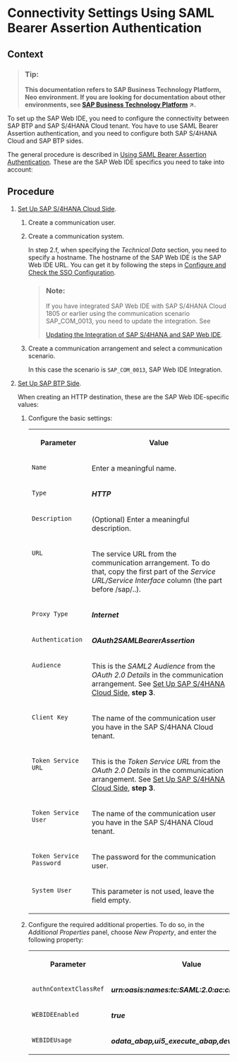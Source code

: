 <!-- loio1598e9d80ec241a282e4b02e1ff625c7 -->

# Connectivity Settings Using SAML Bearer Assertion Authentication



## Context

> ### Tip:  
> **This documentation refers to SAP Business Technology Platform, Neo environment. If you are looking for documentation about other environments, see [SAP Business Technology Platform](https://help.sap.com/viewer/65de2977205c403bbc107264b8eccf4b/Cloud/en-US/6a2c1ab5a31b4ed9a2ce17a5329e1dd8.html "SAP Business Technology Platform (SAP BTP) is an integrated offering comprised of four technology portfolios: database and data management, application development and integration, analytics, and intelligent technologies. The platform offers users the ability to turn data into business value, compose end-to-end business processes, and build and extend SAP applications quickly.") :arrow_upper_right:.**

To set up the SAP Web IDE, you need to configure the connectivity between SAP BTP and SAP S/4HANA Cloud tenant. You have to use SAML Bearer Assertion authentication, and you need to configure both SAP S/4HANA Cloud and SAP BTP sides.

The general procedure is described in [Using SAML Bearer Assertion Authentication](using-saml-bearer-assertion-authentication-a4f1d55.md#loioa4f1d55c57b446fc8d66a9f59009225f). These are the SAP Web IDE specifics you need to take into account:



## Procedure

1.  [Set Up SAP S/4HANA Cloud Side](using-saml-bearer-assertion-authentication-a4f1d55.md#loio3b5d869c98044f039b6d400def2c0f0d).

    1.  Create a communication user.

    2.  Create a communication system.

        In step 2.f, when specifying the *Technical Data* section, you need to specify a hostname. The hostname of the SAP Web IDE is the SAP Web IDE URL. You can get it by following the steps in [Configure and Check the SSO Configuration](configure-and-check-the-sso-configuration-f907bd4.md).

        > ### Note:  
        > If you have integrated SAP Web IDE with SAP S/4HANA Cloud 1805 or earlier using the communication scenario SAP\_COM\_0013, you need to update the integration. See
        > 
        > [Updating the Integration of SAP S/4HANA and SAP Web IDE](https://help.sap.com/viewer/825270ffffe74d9f988a0f0066ad59f0/CF/en-US/8e9f4cd296df4dfd88230081bebe12c5.html).

    3.  Create a communication arrangement and select a communication scenario.

        In this case the scenario is `SAP_COM_0013`, SAP Web IDE Integration.


2.  [Set Up SAP BTP Side](using-saml-bearer-assertion-authentication-a4f1d55.md#loio4da2a4450422409a9b4b237a9858d3ea).

    When creating an HTTP destination, these are the SAP Web IDE-specific values:

    1.  Configure the basic settings:


        <table>
        <tr>
        <th valign="top">

        Parameter


        
        </th>
        <th valign="top">

        Value


        
        </th>
        </tr>
        <tr>
        <td valign="top">

        `Name`


        
        </td>
        <td valign="top">

        Enter a meaningful name.


        
        </td>
        </tr>
        <tr>
        <td valign="top">

        `Type`


        
        </td>
        <td valign="top">

        ***HTTP***


        
        </td>
        </tr>
        <tr>
        <td valign="top">

        `Description`


        
        </td>
        <td valign="top">

        \(Optional\) Enter a meaningful description.


        
        </td>
        </tr>
        <tr>
        <td valign="top">

        `URL`


        
        </td>
        <td valign="top">

        The service URL from the communication arrangement. To do that, copy the first part of the *Service URL/Service Interface* column \(the part before /sap/..\).


        
        </td>
        </tr>
        <tr>
        <td valign="top">

        `Proxy Type`


        
        </td>
        <td valign="top">

        ***Internet***


        
        </td>
        </tr>
        <tr>
        <td valign="top">

        `Authentication`


        
        </td>
        <td valign="top">

        ***OAuth2SAMLBearerAssertion***


        
        </td>
        </tr>
        <tr>
        <td valign="top">

        `Audience`


        
        </td>
        <td valign="top">

        This is the *SAML2 Audience* from the *OAuth 2.0 Details* in the communication arrangement. See [Set Up SAP S/4HANA Cloud Side](using-saml-bearer-assertion-authentication-a4f1d55.md#loio3b5d869c98044f039b6d400def2c0f0d), **step 3**.


        
        </td>
        </tr>
        <tr>
        <td valign="top">

        `Client Key`


        
        </td>
        <td valign="top">

        The name of the communication user you have in the SAP S/4HANA Cloud tenant.


        
        </td>
        </tr>
        <tr>
        <td valign="top">

        `Token Service URL`


        
        </td>
        <td valign="top">

        This is the *Token Service URL* from the *OAuth 2.0 Details* in the communication arrangement. See [Set Up SAP S/4HANA Cloud Side](using-saml-bearer-assertion-authentication-a4f1d55.md#loio3b5d869c98044f039b6d400def2c0f0d), **step 3**.


        
        </td>
        </tr>
        <tr>
        <td valign="top">

        `Token Service User`


        
        </td>
        <td valign="top">

        The name of the communication user you have in the SAP S/4HANA Cloud tenant.


        
        </td>
        </tr>
        <tr>
        <td valign="top">

        `Token Service Password`


        
        </td>
        <td valign="top">

        The password for the communication user.


        
        </td>
        </tr>
        <tr>
        <td valign="top">

        `System User`


        
        </td>
        <td valign="top">

        This parameter is not used, leave the field empty.


        
        </td>
        </tr>
        </table>
        
    2.  Configure the required additional properties. To do so, in the *Additional Properties* panel, choose *New Property*, and enter the following property:


        <table>
        <tr>
        <th valign="top">

        Parameter


        
        </th>
        <th valign="top">

        Value


        
        </th>
        </tr>
        <tr>
        <td valign="top">

        `authnContextClassRef`


        
        </td>
        <td valign="top">

         ***urn:oasis:names:tc:SAML:2.0:ac:classes:X509*** 


        
        </td>
        </tr>
        <tr>
        <td valign="top">

        `WEBIDEEnabled`


        
        </td>
        <td valign="top">

         ***true*** 


        
        </td>
        </tr>
        <tr>
        <td valign="top">

        `WEBIDEUsage`


        
        </td>
        <td valign="top">

         ***odata\_abap,ui5\_execute\_abap,dev\_abap*** 


        
        </td>
        </tr>
        </table>
        


